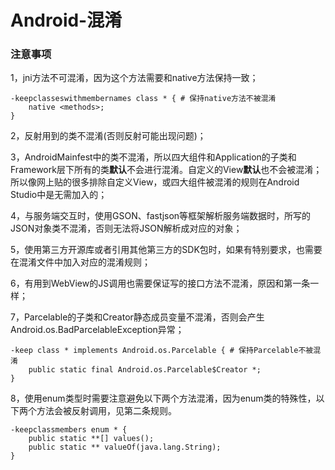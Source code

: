 Android-混淆
===


### 注意事项

1，jni方法不可混淆，因为这个方法需要和native方法保持一致；

```
-keepclasseswithmembernames class * { # 保持native方法不被混淆    
    native <methods>;
}

```

2，反射用到的类不混淆(否则反射可能出现问题)；

3，AndroidMainfest中的类不混淆，所以四大组件和Application的子类和Framework层下所有的类**默认**不会进行混淆。自定义的View**默认**也不会被混淆；所以像网上贴的很多排除自定义View，或四大组件被混淆的规则在Android Studio中是无需加入的；

4，与服务端交互时，使用GSON、fastjson等框架解析服务端数据时，所写的JSON对象类不混淆，否则无法将JSON解析成对应的对象；

5，使用第三方开源库或者引用其他第三方的SDK包时，如果有特别要求，也需要在混淆文件中加入对应的混淆规则；

6，有用到WebView的JS调用也需要保证写的接口方法不混淆，原因和第一条一样；

7，Parcelable的子类和Creator静态成员变量不混淆，否则会产生Android.os.BadParcelableException异常；

```
-keep class * implements Android.os.Parcelable { # 保持Parcelable不被混淆           
    public static final Android.os.Parcelable$Creator *;
}

```

8，使用enum类型时需要注意避免以下两个方法混淆，因为enum类的特殊性，以下两个方法会被反射调用，见第二条规则。

```
-keepclassmembers enum * {  
    public static **[] values();  
    public static ** valueOf(java.lang.String);  
}

```

